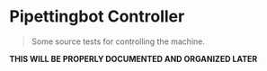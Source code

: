 # Pipettingbot Controller

> Some source tests for controlling the machine.

**THIS WILL BE PROPERLY DOCUMENTED AND ORGANIZED LATER**
